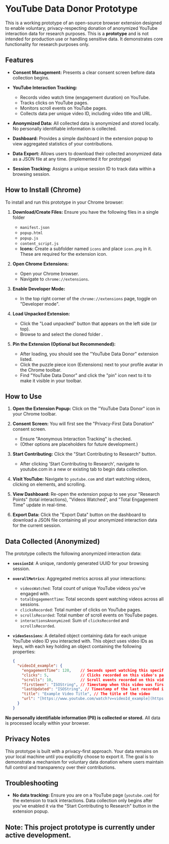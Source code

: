 # YouTube Data Donor Prototype

This is a working prototype of an open-source browser extension designed to enable voluntary, privacy-respecting donation of anonymized YouTube interaction data for research purposes. This is a **prototype** and is not intended for production use or handling sensitive data. It demonstrates core functionality for research purposes only.

## Features

* **Consent Management:** Presents a clear consent screen before data collection begins.

* **YouTube Interaction Tracking:**
    * Records video watch time (engagement duration) on YouTube.
    * Tracks clicks on YouTube pages.
    * Monitors scroll events on YouTube pages.
    * Collects data per unique video ID, including video title and URL.

* **Anonymized Data:** All collected data is anonymized and stored locally. No personally identifiable information is collected.

* **Dashboard:** Provides a simple dashboard in the extension popup to view aggregated statistics of your contributions.

* **Data Export:** Allows users to download their collected anonymized data as a JSON file at any time. (implemented it for prototype)

* **Session Tracking:** Assigns a unique session ID to track data within a browsing session.

## How to Install (Chrome)

To install and run this prototype in your Chrome browser:

1.  **Download/Create Files:** Ensure you have the following files in a single folder
    * `manifest.json`
    * `popup.html`
    * `popup.js`
    * `content_script.js`
    * **Icons:** Create a subfolder named `icons` and place `icon.png` in it. These are required for the extension icon.

2.  **Open Chrome Extensions:**
    * Open your Chrome browser.
    * Navigate to `chrome://extensions`.

3.  **Enable Developer Mode:**
    * In the top right corner of the `chrome://extensions` page, toggle on "Developer mode".

4.  **Load Unpacked Extension:**
    * Click the "Load unpacked" button that appears on the left side (or top).
    * Browse to and select the cloned folder .

5.  **Pin the Extension (Optional but Recommended):**
    * After loading, you should see the "YouTube Data Donor" extension listed.
    * Click the puzzle piece icon (Extensions) next to your profile avatar in the Chrome toolbar.
    * Find "YouTube Data Donor" and click the "pin" icon next to it to make it visible in your toolbar.

## How to Use

1.  **Open the Extension Popup:** Click on the "YouTube Data Donor" icon in your Chrome toolbar.

2.  **Consent Screen:** You will first see the "Privacy-First Data Donation" consent screen.
    * Ensure "Anonymous Interaction Tracking" is checked.
    * (Other options are placeholders for future development.)

3.  **Start Contributing:** Click the "Start Contributing to Research" button.
    * After clicking 'Start Contributing to Research', navigate to youtube.com in a new or existing tab to begin data collection.

4.  **Visit YouTube:** Navigate to `youtube.com` and start watching videos, clicking on elements, and scrolling.

5.  **View Dashboard:** Re-open the extension popup to see your "Research Points" (total interactions), "Videos Watched", and "Total Engagement Time" update in real-time.

6.  **Export Data:** Click the "Export Data" button on the dashboard to download a JSON file containing all your anonymized interaction data for the current session.

## Data Collected (Anonymized)

The prototype collects the following anonymized interaction data:

* **`sessionId`**: A unique, randomly generated UUID for your browsing session.

* **`overallMetrics`**: Aggregated metrics across all your interactions:
    * `videosWatched`: Total count of unique YouTube videos you've engaged with.
    * `totalEngagementTime`: Total seconds spent watching videos across all sessions.
    * `clicksRecorded`: Total number of clicks on YouTube pages.
    * `scrollsRecorded`: Total number of scroll events on YouTube pages.
    * `interactionsAnonymized`: Sum of `clicksRecorded` and `scrollsRecorded`.

* **`videoSessions`**: A detailed object containing data for each unique YouTube video ID you interacted with. This object uses video IDs as keys, with each key holding an object containing the following properties:
    ```json
    {
      "videoId_example": {
        "engagementTime": 120,    // Seconds spent watching this specific video
        "clicks": 5,              // Clicks recorded on this video's page
        "scrolls": 10,            // Scroll events recorded on this video's page
        "firstSeen": "ISOString", // Timestamp when this video was first encountered
        "lastUpdated": "ISOString", // Timestamp of the last recorded interaction for this video
        "title": "Example Video Title", // The title of the video
        "url": "[https://www.youtube.com/watch?v=videoId_example](https://www.youtube.com/watch?v=videoId_example)" // The full URL of the video
      }
    }
    ```

**No personally identifiable information (PII) is collected or stored.** All data is processed locally within your browser.

## Privacy Notes

This prototype is built with a privacy-first approach. Your data remains on your local machine until you explicitly choose to export it. The goal is to demonstrate a mechanism for voluntary data donation where users maintain full control and transparency over their contributions.

## Troubleshooting

* **No data tracking:** Ensure you are on a YouTube page (`youtube.com`) for the extension to track interactions. Data collection only begins after you've enabled it via the "Start Contributing to Research" button in the extension popup.

## Note: This project prototype is currently under active development.
